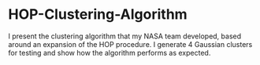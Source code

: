 # HOP-Clustering-Algorithm
I present the clustering algorithm that my NASA team developed, based around an expansion of the HOP procedure. I generate 4 Gaussian clusters for testing and show how the algorithm performs as expected.
